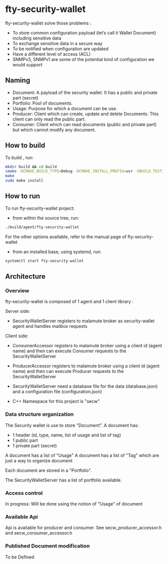 # fty-security-wallet

fty-security-wallet solve those problems :

* To store common configuration payload (let’s call it Wallet Document) including sensitive data
* To exchange sensitive data in a secure way
* To be notified when configuration are updated
* Have a different level of access (ACL)
* SNMPv3, SNMPv1 are some of the potential kind of configuration  we would support

## Naming
* Document: A payload of the security wallet. It has a public and private part (secret)
* Portfolio: Pool of documents.
* Usage: Purpose for which a document can be use.
* Producer: Client which can create, update and delete Documents. This client can only read the public part.
* Consumer: Client which can read documents (public and private part) but which cannot modify any document.


## How to build

To build , run:

```bash
mkdir build && cd build
cmake -DCMAKE_BUILD_TYPE=Debug -DCMAKE_INSTALL_PREFIX=usr -DBUILD_TESTING=On ..
make
sudo make install
```

## How to run

To run fty-security-wallet project:

* from within the source tree, run:

```bash
./build/agent/fty-security-wallet
```

For the other options available, refer to the manual page of fty-security-wallet

* from an installed base, using systemd, run:

```bash
systemctl start fty-security-wallet
```

## Architecture

### Overview

fty-security-wallet is composed of 1 agent and 1 client library :

Server side:
* SecurityWalletServer registers to malamute broker as security-wallet agent
  and handles mailbox requests

Client side:
* ConsumerAccessor registers to malamute broker using a client id (agent name) and then
  can execute Consumer requests to the SecurityWalletServer

* ProducerAccessor registers to malamute broker using a client id (agent name) and then
  can execute Producer requests to the SecurityWalletServer

* SecurityWalletServer need a database file for the data (database.json) and a
  configuration file (configuration.json)

* C++ Namespace for this project is "secw"

### Data structure organization

The Security wallet is use to store "Document".
A document has:
* 1 header (id, type, name, list of usage and list of tag)
* 1 public part
* 1 private part (secret)

A document has a list of "Usage"
A document has a list of "Tag" which are just a way to organize document

Each document are stored in a "Portfolio".

The SecurityWalletServer has a list of portfolio available.

### Access control
In progress: Will be done using the notion of "Usage" of document

### Available Api

Api is available for producer and consumer. See secw_producer_accessor.h and secw_consumer_accessor.h


### Published Document modification

To be Defined

